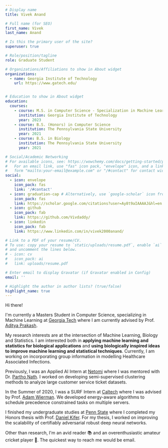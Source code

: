 ```yaml
---
# Display name
title: Vivek Anand

# Full name (for SEO)
first_name: Vivek
last_name: Anand

# Is this the primary user of the site?
superuser: true

# Role/position/tagline
role: Graduate Student

# Organizations/Affiliations to show in About widget
organizations:
  - name: Georgia Institute of Technology
    url: https://www.gatech.edu/


# Education to show in About widget
education:
  courses:
    - course: M.S. in Computer Science - Specialization in Machine Learning
      institution: Georgia Institute of Technology
      year: 2023
    - course: B.S. (Honors) in Computer Science
      institution: The Pennsylvania State University
      year: 2021
    - course: B.S. in Biology
      institution: The Pennsylvania State University
      year: 2021

# Social/Academic Networking
# For available icons, see: https://wowchemy.com/docs/getting-started/page-builder/#icons
#   For an email link, use "fas" icon pack, "envelope" icon, and a link in the
#   form "mailto:your-email@example.com" or "/#contact" for contact widget.
social:
  - icon: envelope
    icon_pack: fas
    link: '/#contact'
  - icon: graduation-cap # Alternatively, use `google-scholar` icon from `ai` icon pack
    icon_pack: fas
    link: https://scholar.google.com/citations?user=Ay8t9aIAAAAJ&hl=en
  - icon: github
    icon_pack: fab
    link: https://github.com/Vivdaddy/
  - icon: linkedin
    icon_pack: fab
    link: https://www.linkedin.com/in/vivek2000anand/

# Link to a PDF of your resume/CV.
# To use: copy your resume to `static/uploads/resume.pdf`, enable `ai` icons in `params.yaml`,
# and uncomment the lines below.
# - icon: cv
#   icon_pack: ai
#   link: uploads/resume.pdf

# Enter email to display Gravatar (if Gravatar enabled in Config)
email: ''

# Highlight the author in author lists? (true/false)
highlight_name: true
---
```


Hi there!

I'm currently a Masters Student in Computer Science, specializing in Machine Learning at [Georgia Tech](https://www.gatech.edu/) where I am currently advised by Prof. [Aditya Prakash](https://faculty.cc.gatech.edu/~badityap/). 

My research interests are at the intersection of Machine Learning, Biology and Statistics. I am interested both in **applying machine learning and statistics for biological applications** and **using biologically inspired ideas to improve machine learning and statistical techniques**. Currently, I am working on incorporating group information in modelling Healthcare Associated Infections.

Previously, I was an Applied AI Intern at [Netomi](https://www.netomi.com/) where I was mentored with Dr. [Partho Nath](https://www.linkedin.com/in/partho-nath/). I worked on developing semi-supervised clustering methods to analyze large customer service ticket datasets.

In the Summer of 2020, I was a SURF Intern at [Caltech](https://www.caltech.edu/) where I was advised by Prof. [Adam Wierman](https://adamwierman.com/). We developed energy-aware algorithms to schedule precedence constrained tasks on multiple servers.

I finished my undergraduate studies at [Penn State](https://www.psu.edu/) where I completed my Honors thesis with Prof. [Daniel Kifer](https://www.cse.psu.edu/~duk17/). For my thesis, I worked on improving the scalability of certifiably adversarial robust deep neural networks.

Other than research, I'm an avid reader 📚 and an overenthusiastic amateur cricket player 🏏. 
The quickest way to reach me would be email.
